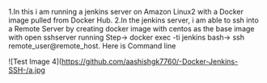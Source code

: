 1.In this i am running a jenkins server on  Amazon Linux2 with a Docker image pulled from Docker Hub. 
2.In the jenkins server, i am able to ssh into a Remote Server by creating docker image with centos as the base image with open sshserver running 
Step->  docker exec -ti jenkins bash->  ssh remote_user@remote_host.
 Here is Command line 
 
![Test Image 4](https://github.com/aashishgk7760/-Docker-Jenkins-SSH-/a.jpg 
